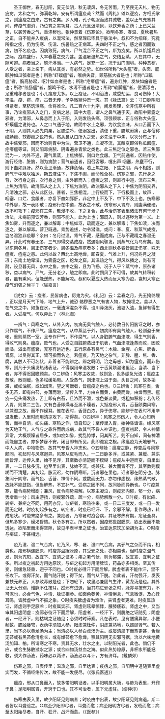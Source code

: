<!-- { "loadSidebar": true } -->
　　圣王御世，春无愆阳，夏无伏阴，秋无凄风，冬无苦雨，乃至民无夭札，物无疵疠，太和之气，弥满乾坤，安有所谓瘟疫哉？然而《周礼》傩以逐疫，方相氏掌之，则瘟疫之由来，古有之矣。乡人傩，孔子朝服而致其诚敬，盖以正气充塞其间，俾疫气潜消，乃位育之实功耳。古人元旦汲清泉，以饮芳香之药；上已采兰草，以袭芳香之气，重涤秽也。张仲景着《伤寒论》，欲明冬寒、春温、夏秋暑热之正，自不能并入疫病，以混常法，然至理已毕具于脉法中。叔和不为细绎，究竟所指之疫，仍为伤寒、伤温、伤暑热之正病耳。夫四时不正之气，感之者因而致病，初不名疫也。因病致死，病气、尸气混合不正之气，斯为疫矣。所以饥馑兵凶之际，疫病盛行，大率春夏之交为甚。盖温暑湿热之气，交结互蒸，人在其中，无隙可避。病者当之，魄汗淋漓。一人病气，足充一室，况于沿门阖境。种种恶秽，人受之者，亲上亲下，病从其类，有必然之势。如世俗所称“大头瘟”者，头面、腮颐肿如瓜瓠者是也；所称“虾蟆瘟”者，喉痹失音，颈筋胀大者是也；所称“瓜瓤瘟”者，胸高胁起，呕汁如血者是也；所称“疙瘩瘟”者，遍身红肿，发块如瘤者是也；所称“绞肠瘟”者，腹鸣干呕，水泻不通者是也；所称“软脚瘟”者，便清泻白，足重难移者是也；小儿痘疮尤多。以上疫证，不明治法，咸委劫运，良可伤悼！大率温、疫、痘、疹，古昔无传，予幸微窥仲景一斑。其《脉法篇》云：寸口脉阴阳俱紧者，至脐筑湫痛，命将难全。凡二百六十九字，阐发奥理，全非伤寒中所有事，乃论疫邪从入之门，变病之总。篇中大意，谓人之鼻气通于天，故阳中雾露之邪者，为清邪，从鼻息而上入于阳，入则发热头痛，项强颈挛，正与俗称大头瘟、虾蟆瘟之说符也。人之口气通于地，故阴中水土之邪，为饮食浊味，从口舌而下入于阴，入则其人必先内栗，足膝逆冷，便溺妄出，清便下重，脐筑湫痛，正与俗称绞肠瘟、软脚瘟之说符也。然从鼻从口所入之邪，必先注于中焦，以次分布上下，故中焦受邪，因而不治则胃中为浊，营卫不通，血凝不流，其酿变即俗称瓜瓤瘟、疙瘩瘟等证，则又阳毒痈脓、阴毒遍身青紫之类也。此三焦定位之邪也。若三焦邪混为一，内外不通，藏气熏蒸，上焦怫郁，则口烂食龈。卫气前通者，因热作使，游行经络、脏腑，则为痈脓；营气前通者，因召客邪，嚏出声 咽塞，热壅不行，则下血如豚肝。然以营卫渐通，故非危候。若上焦之阳、下焦之阴，两不相接，则脾气于中难以独运，斯五液注下，下焦不阖，而命难全矣。伤寒之邪，先行身之背，次行身之前，次行身之侧，由外廓而入；瘟疫之邪，则直行中道，流布三焦。上焦为清阳，故清邪从之上入；下焦为浊阴，故浊邪从之下入；中焦为阴阳交界，凡清浊之邪，必从此区分。甚者，三焦相混，上行极而下，下行极而上，故声 、咽塞、口烂、食龈者，亦复下血如豚肝，非定中上不及下、中下不及上也。伤寒邪中外廓，故一表即散；疫邪行在中道，故表之不散。伤寒邪入胃府，则腹满便硬，故不可攻下；疫邪在三焦，散漫不收，下之复合，此与治伤寒表里诸法有何干涉？治法，未病前预饮芳香，则邪不能入，此为上也；邪既入，则以逐秽为第一义。上焦如雾，升而逐之，兼以解毒；中焦如沤，疏而逐之，兼以解毒；下焦如渎，决而逐之，兼以解毒。营卫既通，乘势追拔，勿令潜滋。或问：春、夏、秋蒸气成疫，岂冬温独非疫耶？余曰：冬月过温，肾气不藏，感而成病，正与不藏精之春温无异。计此时有春无冬，三气即得交蒸成疫，然遇朔风骤发，则蒸气化为乌有矣。是以东南冬月，患正伤寒者少，患冬温及痘疮者多；西北则秋冬春皆患正伤寒，殊无瘟疫、痘疮之患。此何以故？西北土高地燥，即春夏，气难上升，何况冬月之凝冱；东南土地卑湿，为雾露之区，蛇龙之窟，其温热之气，得风以播之，尚有可耐，设旦暮无风，水中之鱼，衣中之虱，且为飞扬，况于人乎？蒸气中，原杂诸秽，益以病气、尸气，无分老少，触之即病，此时朔风了不可得，故其气转积转暴，虽有熏风，但能送热，不能解凉。叔和以夏应大热而反大寒为疫，岂知大寒正疫气消弭之候乎？（喻嘉言）

　　《说文》云：疫者，民皆病也，厉鬼为灾。《礼记》云：孟春之月，先王掩骼埋 ，正以是月天气下降，地气上升，诚恐 骼秽恶之气有害人物，故掩埋之。盖以人在气交之中，如鱼在水，一毫渣滓混杂不得。设川泽泼灰，池塘入油，鱼鲜有得生者。人受疫气，何以异此？（林北海）

　　一辨气：风寒之气，从外入内，初病无臭气触人，必待数日传阳腑证之时，亦只作腐气，不作尸气。瘟疫之气，从中蒸达于外，初病即有臭气触人，轻则盈于床帐，重则蒸然一室，且专作尸气，不作腐气，以人身脏腑气血津液，得生气则香，得败气则臭。瘟疫，败气也，人受之自脏腑蒸出于肌表，气血津液逢蒸而败，因败而溢，溢出有盛衰，充塞有远近也。五行原各有臭气：木臊、金腥、心焦、脾香、肾腐，以臭得其正，皆可指而名之。若瘟疫，乃天地之杂气，非臊、腥、焦、香、腐，其触人不可名状，非善者不能辨之。辨之既明，治之毋惑，知为瘟疫，而非伤寒，则凡于头痛发热诸表证，不得误用辛温发散；于舌黄烦渴诸里证，当清、当下者，亦不得迟回瞻顾矣。○二辨色：风寒主收敛，敛则急，色多绷急光洁；瘟疫主蒸散，散则缓，色多松缓垢晦。人受蒸气，则津液上溢于面，头目之间，故多垢滞，或如油腻，或如烟熏。望之可憎者，皆瘟疫之色也。○三辨舌：风寒在表，舌多无苔，即有白苔，亦薄而滑，渐传入里，方由白而黄，由黄而燥，由燥而黑。瘟疫一见头痛发热，舌上即有白苔，且浓而不滑，或色兼淡黄，或粗如积粉；若传经入胃，则兼二三色。又有白苔即燥与至黑不燥者，大抵疫邪入胃，舌苔颇类风寒，以兼湿之故，而不作燥耳。惟在表时，舌苔白浓，异于伤寒。能辨于在表时不用辛温发散，入里时而用清凉攻下，斯得矣。○四辨神：风寒之邪伤人，令人心知所苦，而神自清，如头痛、寒热之作，皆自知之；至传里入胃，始神昏谵语。缘风寒为天地正气，人气与之乖忤而后成病，故其气不昏人神识也。瘟疫初起，令人神情异常，大概烦躁者居多，或如痴如醉，扰乱惊悸，问其所苦，则不自知，间有神清而能自主者，亦多梦寐不安，闭目即有所见，此即谵妄之根。缘瘟疫为天地邪气，中人人病，中物物伤，故其气专昏人神志也。○五辨脉：瘟疫之脉，传变后与风寒颇同，初起时与风寒迥异。风寒从皮毛而入，一二日脉多浮，或兼紧、兼缓、兼洪而皆浮，迨传入里，始不见浮，其至数亦清楚而不模糊；瘟疫从中道而变，自里出表，一二日脉多沉，迨至里出表，脉始不沉，或兼弦、兼大而皆不浮，其至数则模糊而不清楚。其初起，脉沉迟，勿作阴寒断，沉者邪在里也，迟者邪在阴分也。脉象同于阴寒，而气色、舌苔、神情不同。或数而无力，亦勿作虚视，缘热蒸气散，故脉不能鼓指，但当解热，不宜补气。受病之因不同，故同脉而异断也。○时疫兼寒，能令病势增剧；兼风，反令病势易解。以寒主凝泣，则疫邪内郁，郁一分，病势增重一分；风主游扬，则疫邪外疏，疏一分，病势解散一分。○时疫，有似疟、转疟、兼疟之不同，用药亦异。似疟者，寒热往来，或一日二三度发，或一日一发而无定时。时疫初起多有之。转疟者，时疫已经汗、下，余邪不解，复作寒热，转成疟状。时疫末路多有之。兼疟者，乃寒暑时疫合病，其证寒热有期，疟证全具，但热多寒少，燥渴昏愦。秋令多有之。所以然者，因疫邪盘踞膜原，欲出表而不能透达，欲陷里而未得空隙，故见半表半里之证也。治宜达原饮加柴胡为主。○时疫与疟证，不甚相远。

　　疫乃湿、温二气合病，疟乃风、寒、暑、湿四气合病，其邪气之杂而不纯，相类也。疟邪横连膜原，时疫亦盘踞膜原，其受邪之处，亦相类也。但时疫之温气发，则为亢阳，故宜下、宜清之证多；疟之暑气伏，则为郁滞，故宜宣、宜利之证多。所以疫之初起方用达原饮，与疟之初起方用清脾饮，药品亦多相类。至其传变，则缓急轻重，迥乎不同也。○时疫必得汗下而后解。脾虚者表不能作汗，里不任攻下。或得汗矣，而气随汗脱；得下矣，而气从下脱。治此者，汗勿强汗，发表兼扶元养正，人参败毒散是也；下勿轻下，攻里必兼固气生津，黄龙汤是也。其外证无大分别，惟脉不任按耳。然邪有进退，当其病进邪张之时，脉亦寻按有力，不可泥也，必合气色、神情、脉证相参。如面色萎黄，神情倦怠，气息微促，及心悸耳鸣，皆脾虚中气不振之象。○时疫夹脾虚者为难治，夹肾虚者更难。时疫属热证，肾虚则手足厥冷；时疫属实邪，肾虚则眩晕惊悸，腰膝痿软。肾虚之中，又当审其阳虚阴虚：疫邪必待汗下而后解，阳虚者，一经汗下，则脱绝之证随见；阴虚者，一经汗下，则枯竭之证随见；必须时时谛察。凡在表时，见有腰痛异常，小便频数，膝胫痿软，表药中须加人参，阳虚兼杜仲，阴虚兼熟地，以照顾肾气。若入里，当下必以黄龙汤为主；当清必以人参白虎汤为主。或屡清屡下而热更甚，舌燥无苔或有黑苔愈清愈长，或有燥苔愈下愈燥，察其阳明无实邪可据，治以六味地黄汤加知、柏。所谓寒之不寒，责其无水，壮水之主，以制阳光者，此也。倘仍不应，或合生脉散滋水之源；或合四物汤益血之海。似此热势燎原，非杯水所能拯救，须大作汤液，药味必以两许，汤液必以斗计，方有济耳。（戴麟郊）

　　伤寒之邪，自表传里；温热之邪，自里达表；疫疠之邪，自阳明中道随表里虚实而发，不循经络传次，故不能一发便尽。（《张氏医通》）

　　瘟疫，邪从口鼻而入，故多带阳明证者，以手阳明属大肠，与肺为表里，开窍于鼻；足阳明属胃，开窍于口也。其不可治者，属下元虚耳。（缪仲淳）

　　伤寒由表入里，故少阳证见则病甚；时疫由中出表，故少阳证见则病退。斯二者皆以耳聋验之。○病至少阳即尽者，耳聋而愈；病至阳明方尽者，发斑而愈；病至太阳始尽者，自汗、狂汗、战汗而愈。（《医参》）

